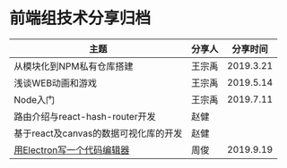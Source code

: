 # 前端组技术分享归档


| 主题                      | 分享人 | 分享时间  |
| ------------------------- | ------ | --------- |
| 从模块化到NPM私有仓库搭建 | 王宗禹 | 2019.3.21 |
| 浅谈WEB动画和游戏         | 王宗禹 | 2019.5.14 |
| Node入门                  | 王宗禹 | 2019.7.11 |
| 路由介绍与react-hash-router开发 | 赵健 | |
| 基于react及canvas的数据可视化库的开发 | 赵健 | |
| [用Electron写一个代码编辑器](https://github.com/hoc2019/editor)| 周俊 | 2019.9.19 |
